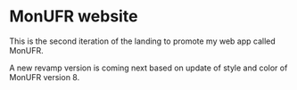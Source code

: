 # MonUFR website

This is the second iteration of the landing to promote my web app called MonUFR.

A new revamp version is coming next based on update of style and color of MonUFR version 8.